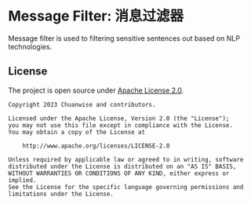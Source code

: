 # Message Filter: 消息过滤器

Message filter is used to filtering sensitive sentences out based on NLP technologies. 

## License

The project is open source under [Apache License 2.0](https://www.apache.org/licenses/LICENSE-2.0). 

```text
Copyright 2023 Chuanwise and contributors.

Licensed under the Apache License, Version 2.0 (the "License");
you may not use this file except in compliance with the License.
You may obtain a copy of the License at

    http://www.apache.org/licenses/LICENSE-2.0

Unless required by applicable law or agreed to in writing, software
distributed under the License is distributed on an "AS IS" BASIS,
WITHOUT WARRANTIES OR CONDITIONS OF ANY KIND, either express or implied.
See the License for the specific language governing permissions and
limitations under the License.
```